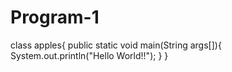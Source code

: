 # Program-1
class apples{
	public static void main(String args[]){
		System.out.println("Hello World!!");
	}
}
